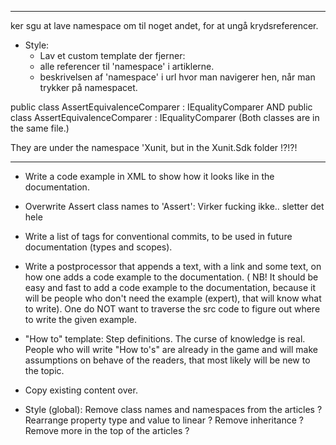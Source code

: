 ﻿-------------------------------------------------------------------------------------------
ker sgu at lave namespace om til noget andet, for at ungå krydsreferencer.

  - Style: 
    - Lav et custom template der fjerner:
    - alle referencer til 'namespace' i artiklerne. 
    - beskrivelsen af 'namespace' i url hvor man navigerer hen, når man trykker på namespacet.


public class AssertEquivalenceComparer : IEqualityComparer
AND
public class AssertEquivalenceComparer<T> : IEqualityComparer<T>
(Both classes are in the same file.)

They are under the namespace 'Xunit, but in the Xunit.Sdk folder !?!?!

-------------------------------------------------------------------------------------------

- Write a code example in XML to show how it looks like in the documentation.


- Overwrite Assert class names to 'Assert': Virker fucking ikke.. sletter det hele

- Write a list of tags for conventional commits, to be used in future documentation (types and scopes).

- Write a postprocessor that appends a text, with a link and some text, on how one adds a code example
  to the documentation. ( NB! It should be easy and fast to add a code example to the documentation,
  because it will be people who don't need the example (expert), that will know what to write).
  One do NOT want to traverse the src code to figure out where to write the given example.

- "How to" template:
  Step definitions.
  The curse of knowledge is real. People who will write "How to's" are already in the game and will make assumptions
  on behave of the readers, that most likely will be new to the topic.

- Copy existing content over.

- Style (global):
  Remove class names and namespaces from the articles ?
  Rearrange property type and value to linear ?
  Remove inheritance ?
  Remove more in the top of the articles ?
